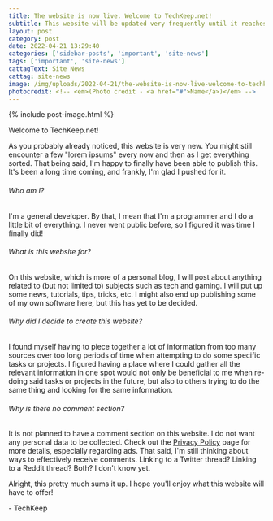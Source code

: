 ```yaml
---
title: The website is now live. Welcome to TechKeep.net!
subtitle: This website will be updated very frequently until it reaches a stable state. More details below.
layout: post
category: post
date: 2022-04-21 13:29:40
categories: ['sidebar-posts', 'important', 'site-news']
tags: ['important', 'site-news']
cattagText: Site News
cattag: site-news
image: /img/uploads/2022-04-21/the-website-is-now-live-welcome-to-techkeep-net/post-image.jpg
photocredit: <!-- <em>(Photo credit - <a href="#">Name</a>)</em> -->
---
```


{% include post-image.html %}

<p>Welcome to TechKeep.net!</p>

<p>As you probably already noticed, this website is very new. You might still encounter a few "lorem ipsums" every now and then as I get everything sorted. That being said, I'm happy to finally have been able to publish this. It's been a long time coming, and frankly, I'm glad I pushed for it.</p>

<h6>Who am I?</h6>
<p>I'm a general developer. By that, I mean that I'm a programmer and I do a little bit of everything. I never went public before, so I figured it was time I finally did!</p>

<h6>What is this website for?</h6>
<p>On this website, which is more of a personal blog, I will post about anything related to (but not limited to) subjects such as tech and gaming. I will put up some news, tutorials, tips, tricks, etc. I might also end up publishing some of my own software here, but this has yet to be decided.</p>

<h6>Why did I decide to create this website?</h6>
<p>I found myself having to piece together a lot of information from too many sources over too long periods of time when attempting to do some specific tasks or projects. I figured having a place where I could gather all the relevant information in one spot would not only be beneficial to me when re-doing said tasks or projects in the future, but also to others trying to do the same thing and looking for the same information.</p>

<h6>Why is there no comment section?</h6>
<p>It is not planned to have a comment section on this website. I do not want any personal data to be collected. Check out the <a href="/privacy-policy/">Privacy Policy</a> page for more details, especially regarding ads. That said, I'm still thinking about ways to effectively receive comments. Linking to a Twitter thread? Linking to a Reddit thread? Both? I don't know yet.</p>

<p>Alright, this pretty much sums it up. I hope you'll enjoy what this website will have to offer!</p>

<p>- TechKeep</p>